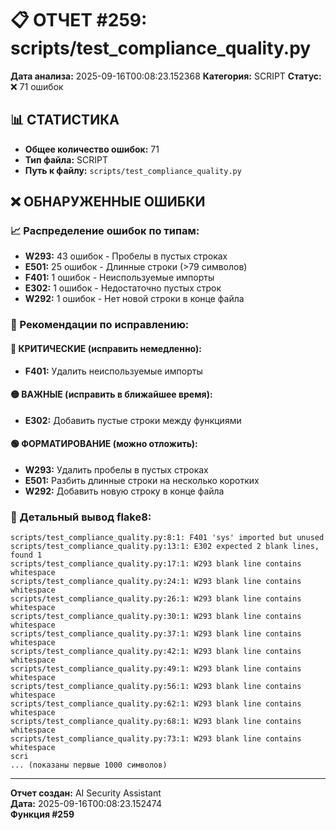 # 📋 ОТЧЕТ #259: scripts/test_compliance_quality.py

**Дата анализа:** 2025-09-16T00:08:23.152368
**Категория:** SCRIPT
**Статус:** ❌ 71 ошибок

## 📊 СТАТИСТИКА

- **Общее количество ошибок:** 71
- **Тип файла:** SCRIPT
- **Путь к файлу:** `scripts/test_compliance_quality.py`

## ❌ ОБНАРУЖЕННЫЕ ОШИБКИ

### 📈 Распределение ошибок по типам:

- **W293:** 43 ошибок - Пробелы в пустых строках
- **E501:** 25 ошибок - Длинные строки (>79 символов)
- **F401:** 1 ошибок - Неиспользуемые импорты
- **E302:** 1 ошибок - Недостаточно пустых строк
- **W292:** 1 ошибок - Нет новой строки в конце файла

### 🎯 Рекомендации по исправлению:

#### 🔴 КРИТИЧЕСКИЕ (исправить немедленно):
- **F401:** Удалить неиспользуемые импорты

#### 🟡 ВАЖНЫЕ (исправить в ближайшее время):
- **E302:** Добавить пустые строки между функциями

#### 🟢 ФОРМАТИРОВАНИЕ (можно отложить):
- **W293:** Удалить пробелы в пустых строках
- **E501:** Разбить длинные строки на несколько коротких
- **W292:** Добавить новую строку в конце файла

### 📝 Детальный вывод flake8:

```
scripts/test_compliance_quality.py:8:1: F401 'sys' imported but unused
scripts/test_compliance_quality.py:13:1: E302 expected 2 blank lines, found 1
scripts/test_compliance_quality.py:17:1: W293 blank line contains whitespace
scripts/test_compliance_quality.py:24:1: W293 blank line contains whitespace
scripts/test_compliance_quality.py:26:1: W293 blank line contains whitespace
scripts/test_compliance_quality.py:30:1: W293 blank line contains whitespace
scripts/test_compliance_quality.py:37:1: W293 blank line contains whitespace
scripts/test_compliance_quality.py:42:1: W293 blank line contains whitespace
scripts/test_compliance_quality.py:49:1: W293 blank line contains whitespace
scripts/test_compliance_quality.py:56:1: W293 blank line contains whitespace
scripts/test_compliance_quality.py:62:1: W293 blank line contains whitespace
scripts/test_compliance_quality.py:68:1: W293 blank line contains whitespace
scripts/test_compliance_quality.py:73:1: W293 blank line contains whitespace
scri
... (показаны первые 1000 символов)
```

---
**Отчет создан:** AI Security Assistant  
**Дата:** 2025-09-16T00:08:23.152474  
**Функция #259**
